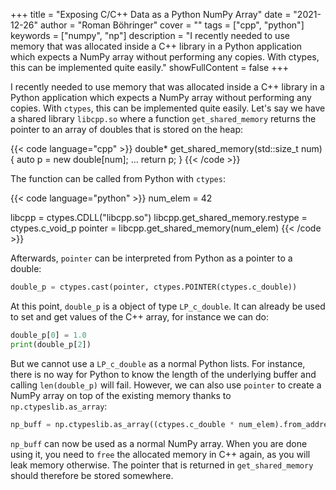 +++
title = "Exposing C/C++ Data as a Python NumPy Array"
date = "2021-12-26"
author = "Roman Böhringer"
cover = ""
tags = ["cpp", "python"]
keywords = ["numpy", "np"]
description = "I recently needed to use memory that was allocated inside a C++ library in a Python application which expects a NumPy array without performing any copies. With ctypes, this can be implemented quite easily."
showFullContent = false
+++

I recently needed to use memory that was allocated inside a C++ library in a Python application which expects a NumPy array without performing any copies. With `ctypes`, this can be implemented quite easily.
Let's say we have a shared library `libcpp.so` where a function `get_shared_memory` returns the pointer to an array of doubles that is stored on the heap:

{{< code language="cpp" >}}
double* get_shared_memory(std::size_t num) {
    auto p = new double[num];
    ...
    return p;
}
{{< /code >}}

The function can be called from Python with `ctypes`:

{{< code language="python" >}}
num_elem = 42

libcpp = ctypes.CDLL("libcpp.so")
libcpp.get_shared_memory.restype = ctypes.c_void_p 
pointer = libcpp.get_shared_memory(num_elem)
{{< /code >}}

Afterwards, `pointer` can be interpreted from Python as a pointer to a double:

```python
double_p = ctypes.cast(pointer, ctypes.POINTER(ctypes.c_double))
```

At this point, `double_p` is a object of type `LP_c_double`. It can already be used to set and get values of the C++ array, for instance we can do:

```python
double_p[0] = 1.0
print(double_p[2])
```

But we cannot use a `LP_c_double` as a normal Python lists. For instance, there is no way for Python to know the length of the underlying buffer and calling `len(double_p)` will fail.
However, we can also use `pointer` to create a NumPy array on top of the existing memory thanks to `np.ctypeslib.as_array`:

```python
np_buff = np.ctypeslib.as_array((ctypes.c_double * num_elem).from_address(pointer))
```

`np_buff` can now be used as a normal NumPy array. When you are done using it, you need to `free` the allocated memory in C++ again, as you will leak memory otherwise. The pointer that is returned in `get_shared_memory` should therefore be stored somewhere.
